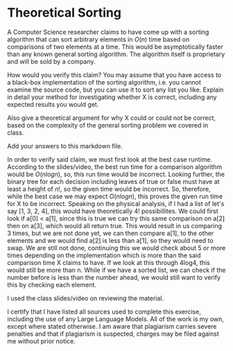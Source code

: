 # Theoretical Sorting

A Computer Science researcher claims to have come up with a sorting algorithm
that can sort arbitrary elements in $O(n)$ time based on comparisons of two
elements at a time. This would be asymptotically faster than any known general
sorting algorithm. The algorithm itself is proprietary and will be sold by a
company.

How would you verify this claim? You may assume that you have access to a
black-box implementation of the sorting algorithm, i.e. you cannot examine the
source code, but you can use it to sort any list you like. Explain in detail
your method for investigating whether X is correct, including any expected
results you would get.

Also give a theoretical argument for why X could or could not be correct, based
on the complexity of the general sorting problem we covered in class.

Add your answers to this markdown file.

In order to verify said claim, we must first look at the best case runtime. According to the slides/video, the best run time
for a comparison algorithm would be $O(nlogn)$, so, this run time would be incorrect. Looking further,
the binary tree for each decision including leaves of true or false must have at least a height of $n!$, so the given time 
would be incorrect. So, therefore, while the best case we may expect $O(nlogn)$, this proves the given run time
for X to be incorrect. Speaking on the physical analysis, if I had a list of let's say [1, 3, 2, 4], this would have 
theoretically 4! possibillites. We could first look if a[0] < a[1], since this is true we can try this same comparison on a[2]
then on a[3], which would all return true. This would result in us comparing 3 times, but we are not done yet, we can then compare
a[1], to the other elements and we would find a[2] is less than a[1], so they would need to swap. We are still not done, continuing this 
we would check about 5 or more times depending on the implementation which is more than the said comparison time X
claims to have. If we look at this through 4log4, this would still be more than n. While if we have a sorted list, we can check if the number
before is less than the number ahead, we would still want to verify this by checking each element. 

I used the class slides/video on reviewing the material.

I certify that I have listed all sources used to complete this exercise, including the use of any Large Language Models. All of the work is my own, except where stated otherwise. I am aware that plagiarism carries severe penalties and that if plagiarism is suspected, charges may be filed against me without prior notice.
